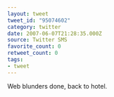 ```yaml
---
layout: tweet
tweet_id: "95074602"
category: twitter
date: 2007-06-07T21:28:35.000Z
source: Twitter SMS
favorite_count: 0
retweet_count: 0
tags:
- tweet
---
```


Web blunders done, back to hotel.
